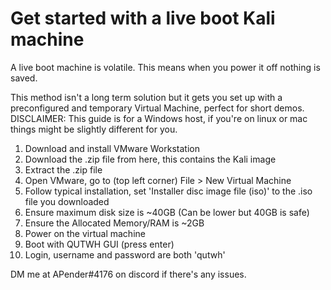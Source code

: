 # Get started with a live boot Kali machine
A live boot machine is volatile. This means when you power it off nothing is saved.

This method isn't a long term solution but it gets you set up with a preconfigured and temporary Virtual Machine, perfect for short demos.
DISCLAIMER: This guide is for a Windows host, if you're on linux or mac things might be slightly different for you.

1. Download and install VMware Workstation
2. Download the .zip file from here, this contains the Kali image
3. Extract the .zip file
4. Open VMware, go to (top left corner) File > New Virtual Machine
5. Follow typical installation, set 'Installer disc image file (iso)' to the .iso file you downloaded
6. Ensure maximum disk size is ~40GB (Can be lower but 40GB is safe)
7. Ensure the Allocated Memory/RAM is ~2GB
8. Power on the virtual machine
9. Boot with QUTWH GUI (press enter)
10. Login, username and password are both 'qutwh'

DM me at APender#4176 on discord if there's any issues.
